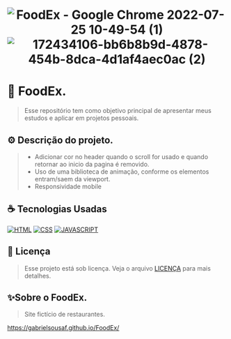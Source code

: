 <h1 align="center" width:100%>

![FoodEx - Google Chrome 2022-07-25 10-49-54 (1)](https://user-images.githubusercontent.com/97768716/180794676-8f994a29-9ab1-4006-9a08-24d774defbf0.gif)
![172434106-bb6b8b9d-4878-454b-8dca-4d1af4aec0ac (2)](https://user-images.githubusercontent.com/97768716/180794727-7826c666-d724-458c-b979-07debccf834b.png)

 # 📱 FoodEx.
> Esse repositório tem como objetivo principal de apresentar meus estudos e aplicar em projetos pessoais.


## ⚙ Descrição do projeto.
> * Adicionar cor no header quando o scroll for usado e quando retornar ao inicio da pagina é removido.<br>
> * Uso de uma biblioteca de animação, conforme os elementos entram/saem da viewport.<br>
> * Responsividade mobile


## ☕ Tecnologias Usadas

[![HTML](https://img.shields.io/badge/html%20-%23323330.svg?&style=for-the-badge&logo=html&logoColor=black&color=FF8000)](#)
[![CSS](https://img.shields.io/badge/css%20-%23323330.svg?&style=for-the-badge&logo=css&logoColor=black&color=2E64FE)](#)
[![JAVASCRIPT](https://img.shields.io/badge/javascript%20-%23323330.svg?&style=for-the-badge&logo=css&logoColor=black&color=FFFF00)](#)

## 📝 Licença

> Esse projeto está sob licença. Veja o arquivo [LICENÇA](LICENSE) para mais detalhes.

## ✨Sobre o FoodEx.
> Site fictício de restaurantes.

https://gabrielsousaf.github.io/FoodEx/



